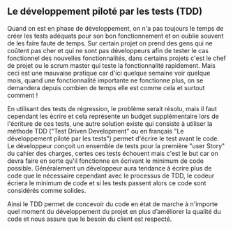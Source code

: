 
## Le développement piloté par les tests (TDD)

Quand on est en phase de développement, on n'a pas toujours le temps de créer les tests adéquats pour son bon fonctionnement et on oublie souvent de les faire faute de temps. Sur certain projet on prend des gens qui ne coûtent pas cher et qui ne sont pas développeurs afin de tester le cas fonctionnel des nouvelles fonctionnalités, dans certains projets c'est le chef de projet ou le scrum master qui teste la fonctionnalité rapidement. Mais ceci est une mauvaise pratique car d'ici quelque semaine voir quelque mois, quand une fonctionnalité importante ne fonctionne plus, on se demandera depuis combien de temps elle est comme cela et surtout comment !

En utilisant des tests de régression, le problème serait résolu, mais il faut cependant les écrire et cela représente un budget supplémentaire lors de l'écriture de ces tests, une autre solution existe qui consiste à utiliser la méthode TDD ("Test Driven Development" ou en français "Le développement piloté par les tests") permet d'écrire le test avant le code.
Le développeur conçoit un ensemble de tests pour la première "user Story" du cahier des charges, certes ces tests échouent mais c'est le but car on devra faire en sorte qu'il fonctionne en écrivant le minimum de code possible. Généralement un développeur aura tendance à écrire plus de code que le nécessaire cependant avec le processus de TDD, le codeur écriera le minimum de code et si les tests passent alors ce code sont considérés comme solides.

Ainsi le TDD permet de concevoir du code en état de marche à n'importe quel moment du développement du projet en plus d’améliorer la qualité du code et nous assure que le besoin du client est respecté.